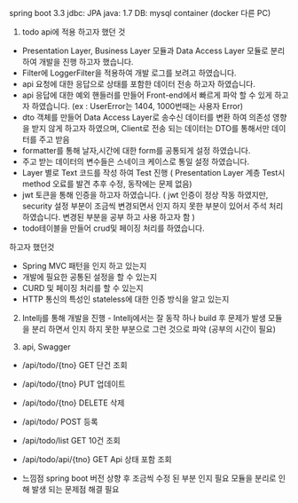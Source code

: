 
spring boot 3.3
jdbc: JPA
java: 1.7
DB: mysql container (docker 다른 PC)



1. todo api에 적용 하고자 했던 것
  - Presentation Layer, Business Layer 모듈과 Data Access Layer 모듈로 분리 하여 개발을 진행 하고자 했습니다.
  - Filter에 LoggerFilter을 적용하여 개발 로그를 보려고 하였습니다.
  - api 요청에 대한 응답으로 상태를 포함한 데이터 전송 하고자 하였습니다.
  - api 응답에 대한 예외 핸들러를 만들어 Front-end에서 빠르게 파악 할 수 있게 하고자 하였습니다. (ex : UserError는 1404, 1000번때는 사용자 Error)
  - dto 객체를 만들어 Data Access Layer로 송수신 데이터를 변환 하여 의존성 영향을 받지 않게 하고자 하였으며, Client로 전송 되는 데이터는 DTO를 통해서만 데이터를 주고 받음
  - formatter를 통해 날자,시간에 대한 form를 공통되게 설정 하였습니다.
  - 주고 받는 데이터의 변수들은 스네이크 케이스로 통일 설정 하였습니다.
  - Layer 별로 Text 코드를 작성 하여 Test 진행 ( Presentation Layer 계층 Test시 method 오료를 발견 추후 수정, 동작에는 문제 없음)
  - jwt 토큰을 통해 인증을 하고자 하였습니다. ( jwt 인증이 정상 작동 하였지만, security 설정 부분이 조금씩 변경되면서 인지 하지 못한 부분이 있어서 주석 처리 하였습니다. 변경된 부분을 공부 하고 사용 하고자 함 )
  - todo테이블을 만들어 crud및 페이징 처리를 하였습니다.

하고자 했던것
 - Spring MVC 패턴을 인지 하고 있는지
 - 개발에 필요한 공통된 설정을 할 수 있는지
 - CURD 및 페이징 처리를 할 수 있는지
 - HTTP 통신의 특성인 stateless에 대한 인증 방식을 알고 있는지

2. Intellj를 통해 개발을 진행 - Intellj에서는 잘 동작 하나 build 후 문제가 발생 모듈을 분리 하면서 인지 하지 못한 부분으로 그런 것으로 파악 (공부의 시간이 필요)

3. api, Swagger 
 - /api/todo/{tno}      GET       단건 조회
 - /api/todo/{tno}      PUT       업데이트
 - /api/todo/{tno}      DELETE    삭제
 - /api/todo/           POST      등록 
 - /api/todo/list       GET       10건 조회
 - /api/todo/api/{tno}  GET       Api 상태 포함 조회

- 느낌점
  spring boot 버전 상향 후 조금씩 수정 된 부분 인지 필요
  모듈을 분리로 인해 발생 되는 문제점 해결 필요
  


